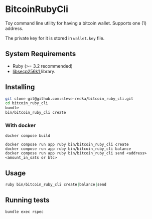 # BitcoinRubyCli

Toy command line utility for having a bitcoin wallet. Supports one (1) address.

The private key for it is stored in `wallet.key` file. 

## System Requirements

- Ruby (>= 3.2 recommended)
- [libsecp256k1 ](https://github.com/bitcoin-core/secp256k1/) library.

## Installing

```bash
git clone git@github.com:steve-redka/bitcoin_ruby_cli.git
cd bitcoin_ruby_cli
bundle
bin/bitcoin_ruby_cli create
```

### With docker

```
docker compose build

docker compose run app ruby bin/bitcoin_ruby_cli create
docker compose run app ruby bin/bitcoin_ruby_cli balance
docker compose run app ruby bin/bitcoin_ruby_cli send <address> <amount_in_sats or btc>
```

## Usage

```bash
ruby bin/bitcoin_ruby_cli create|balance|send
```
## Running tests

```
bundle exec rspec
```